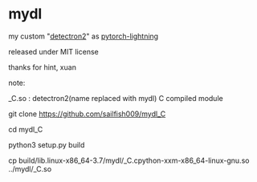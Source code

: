 # mydl
my custom "[detectron2](https://github.com/facebookresearch/detectron2)" as [pytorch-lightning](https://github.com/PyTorchLightning/pytorch-lightning) 

released under MIT license

thanks for hint, xuan

note:

_C.so : detectron2(name replaced with mydl) C compiled module

git clone https://github.com/sailfish009/mydl_C

cd mydl_C

python3 setup.py build

cp build/lib.linux-x86_64-3.7/mydl/_C.cpython-xxm-x86_64-linux-gnu.so ../mydl/_C.so
